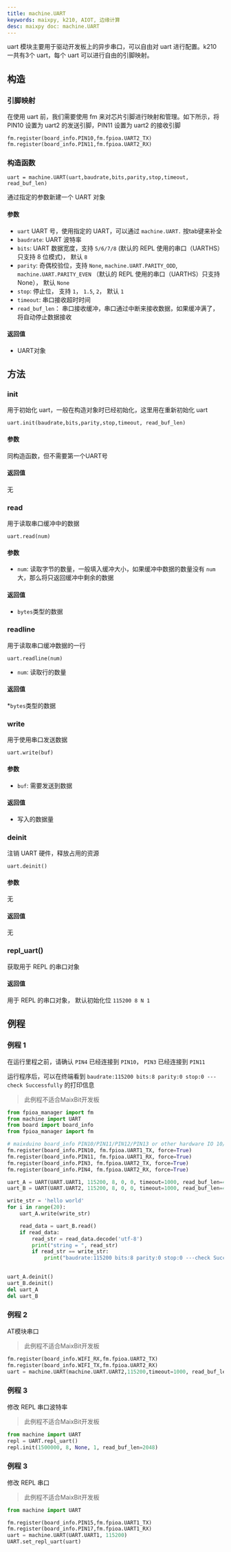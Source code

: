 ```yaml
---
title: machine.UART
keywords: maixpy, k210, AIOT, 边缘计算
desc: maixpy doc: machine.UART
---
```



uart 模块主要用于驱动开发板上的异步串口，可以自由对 uart 进行配置。k210 一共有3个 uart，每个 uart 可以进行自由的引脚映射。

## 构造

### 引脚映射

在使用 uart 前，我们需要使用 fm 来对芯片引脚进行映射和管理。如下所示，将 PIN10 设置为 uart2 的发送引脚，PIN11 设置为 uart2 的接收引脚
```
fm.register(board_info.PIN10,fm.fpioa.UART2_TX)
fm.register(board_info.PIN11,fm.fpioa.UART2_RX)
```

### 构造函数

```
uart = machine.UART(uart,baudrate,bits,parity,stop,timeout, read_buf_len)
```

通过指定的参数新建一个 UART 对象

#### 参数

* `uart` UART 号，使用指定的 UART，可以通过 `machine.UART.` 按tab键来补全
* `baudrate`: UART 波特率
* `bits`: UART 数据宽度，支持 `5/6/7/8` (默认的 REPL 使用的串口（UARTHS）只支持 8 位模式)， 默认 `8`
* `parity`: 奇偶校验位，支持 `None`, `machine.UART.PARITY_ODD`,  `machine.UART.PARITY_EVEN` （默认的 REPL 使用的串口（UARTHS）只支持 None）， 默认 `None`
* `stop`: 停止位， 支持 `1`， `1.5`, `2`， 默认 `1`
* `timeout`: 串口接收超时时间
* `read_buf_len`： 串口接收缓冲，串口通过中断来接收数据，如果缓冲满了，将自动停止数据接收

#### 返回值

* UART对象

## 方法

### init

用于初始化 uart，一般在构造对象时已经初始化，这里用在重新初始化 uart
```
uart.init(baudrate,bits,parity,stop,timeout, read_buf_len)
```

#### 参数

同构造函数，但不需要第一个UART号

#### 返回值

无

### read

用于读取串口缓冲中的数据

```
uart.read(num)
```
#### 参数

* `num`: 读取字节的数量，一般填入缓冲大小，如果缓冲中数据的数量没有 `num` 大，那么将只返回缓冲中剩余的数据

#### 返回值

* `bytes`类型的数据

### readline

用于读取串口缓冲数据的一行

```
uart.readline(num)
```
* `num`: 读取行的数量

#### 返回值

*`bytes`类型的数据


### write

用于使用串口发送数据

```
uart.write(buf)
```
#### 参数

* `buf`: 需要发送到数据

#### 返回值

* 写入的数据量

### deinit

注销 UART 硬件，释放占用的资源

```
uart.deinit()
```

#### 参数

无

#### 返回值

无

### repl_uart()

获取用于 REPL 的串口对象

#### 返回值

用于 REPL 的串口对象， 默认初始化位 `115200 8 N 1`


## 例程


### 例程 1

在运行里程之前，请确认 `PIN4` 已经连接到 `PIN10`， `PIN3` 已经连接到 `PIN11`

运行程序后，可以在终端看到 `baudrate:115200 bits:8 parity:0 stop:0 ---check Successfully` 的打印信息

> 此例程不适合MaixBit开发板
```python
from fpioa_manager import fm
from machine import UART
from board import board_info
from fpioa_manager import fm

# maixduino board_info PIN10/PIN11/PIN12/PIN13 or other hardware IO 10/11/4/3
fm.register(board_info.PIN10, fm.fpioa.UART1_TX, force=True)
fm.register(board_info.PIN11, fm.fpioa.UART1_RX, force=True)
fm.register(board_info.PIN3, fm.fpioa.UART2_TX, force=True)
fm.register(board_info.PIN4, fm.fpioa.UART2_RX, force=True)

uart_A = UART(UART.UART1, 115200, 8, 0, 0, timeout=1000, read_buf_len=4096)
uart_B = UART(UART.UART2, 115200, 8, 0, 0, timeout=1000, read_buf_len=4096)

write_str = 'hello world'
for i in range(20):
    uart_A.write(write_str)

    read_data = uart_B.read()
    if read_data:
        read_str = read_data.decode('utf-8')
        print("string = ", read_str)
        if read_str == write_str:
            print("baudrate:115200 bits:8 parity:0 stop:0 ---check Successfully")
                

uart_A.deinit()
uart_B.deinit()
del uart_A
del uart_B

```

### 例程 2

AT模块串口

> 此例程不适合MaixBit开发板

```python
fm.register(board_info.WIFI_RX,fm.fpioa.UART2_TX)
fm.register(board_info.WIFI_TX,fm.fpioa.UART2_RX)
uart = machine.UART(machine.UART.UART2,115200,timeout=1000, read_buf_len=4096)
```
### 例程 3

修改 REPL 串口波特率

> 此例程不适合MaixBit开发板

```python
from machine import UART
repl = UART.repl_uart()
repl.init(1500000, 8, None, 1, read_buf_len=2048)
```

### 例程 3

修改 REPL 串口

> 此例程不适合MaixBit开发板

```python
from machine import UART

fm.register(board_info.PIN15,fm.fpioa.UART1_TX)
fm.register(board_info.PIN17,fm.fpioa.UART1_RX)
uart = machine.UART(UART.UART1, 115200)
UART.set_repl_uart(uart)
```

